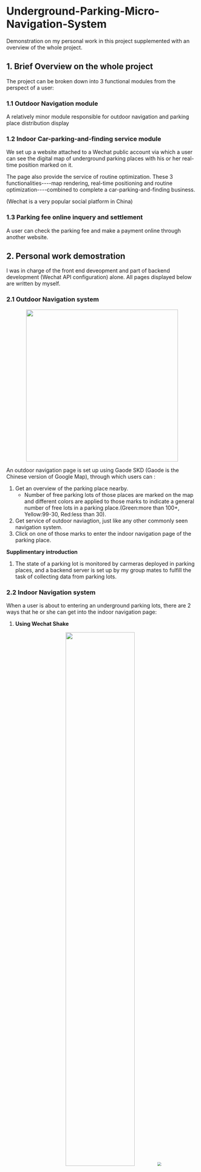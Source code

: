 # Underground-Parking-Micro-Navigation-System
Demonstration on my personal work in this project supplemented with an overview of the whole project.

## 1. Brief Overview on the whole project
The project can be broken down into 3 functional modules from the perspect of a user:

### 1.1 Outdoor Navigation module
A relatively minor module responsible for outdoor navigation and parking place distribution display

### 1.2 Indoor Car-parking-and-finding service module 
We set up a website attached to a Wechat public account via which a user can see the digital map of underground parking places with his or her real-time position marked on it. 

The page also provide the service of routine optimization. These 3 functionalities----map rendering, real-time positioning and routine optimization----combined to complete a car-parking-and-finding business. 

(Wechat is a very popular social platform in China)

### 1.3 Parking fee online inquery and settlement
A user can check the parking fee and make a payment online through another website.


## 2. Personal work demostration
I was in charge of the front end deveopment and part of backend development (Wechat API configuration) alone. All pages displayed below are written by myself.

### 2.1 Outdoor Navigation system
<div align="center"><img src="./media/outdoor.gif" height="400"/></div>

An outdoor navigation page is set up using Gaode SKD (Gaode is the Chinese version of Google Map), through which users can :

1. Get an overview of the parking place nearby.
    - Number of free parking lots of those places are marked on the map and different colors are applied to those marks to indicate a general number of free lots in a parking place.(Green:more than 100+, Yellow:99-30, Red:less than 30). 
2. Get service of outdoor naviagtion, just like any other commonly seen navigation system.
3. Click on one of those marks to enter the indoor navigation page of the parking place.

__Supplimentary introduction__
1. The state of a parking lot is monitored by carmeras deployed in parking places, and a backend server is set up by my group mates to fulfill the task of collecting data from parking lots. 

### 2.2 Indoor Navigation system
When a user is about to entering an underground parking lots, there are 2 ways that he or she can get into the indoor navigation page:

1. __Using Wechat Shake__
<div align="center"><img src="./media/wechatShake.gif" width="60%" height="60%/></div>
<div>Wechat provides an API that allow beacons to push specific messages to surrounding users, called WeChat shake. A user can get the link of the page pushed by beacons.</div>
2. __Click on the marks in the outdoor navigation page__
<div align="center"><img src="./media/clickOnMarks.gif" style="zoom:60%"/></div>

#### Indoor Positioning and Routine Optimization demostration
1. __indoor Postioning and Routine Optimization__
<div align="center"><img src="./media/positioning.gif" width="60%" height="60%" /></div>
2. __Routine Optimization__
<div align="center"><img src="./media/routine Optimization.gif" style="zoom:60%"/></div>

Detailed description of my work here :

**Communicating with backend server :** When a user get into the page, I post the numbering of a parking place to server to get all kinds of data I need in the following process.

**Map rendering :** OpenLayers library is used here to render the digital map, including the state of parking lots, the position of a user and the path.

The map is generate by ArcGIS, which my group mate worked on.

**Positioning Algorithm Development :**

    Beacons' Position + RSSI Value ==> Users' Position. 
The page read RSSI of beacons nearby through a Wechat API. 
The position algorithm is developed on my own. The process that I develop the algorithm is that: 

1. First massive raw data of RSSI along with the real distance is collected and a classic positioning model is implimented with parameters carefully tuned .
2. Then a linear piecewise function is used to approximate that model in order to reduce the calculation complexity.

The position calculation is completed at the front end.

**Routine Optimization :**

Dijkstra algorithm is implemented here to get the optimal path from the starting point to the destination.

An adjeacent matrix concatenation algorithm is devised by me to deal with 
cross floor routine optimization problem.
        
- How does an adjeacent matrix associated with a map?
    - In practise aside from map layers like parking lots layer, routine layer there is a special layer called circle layer, where many dots are placed along the asile to form a graph. The adjecent matrix can be generated by ArcGIS using some toolbox. 
    - Every parking lot can be linked to the closest dot using a specific API in OpenLayers. 

The routine optimization task is completed at the frontend as well, instead of the backend.

**WeChat API Configuration :**

I setup a simple backend server to deal with issues of Wechat and storing my frontend files at the initial phase of the project . Those APIs are responsible for Wechat public account, communication between beacons and the web page, and online payment that allows user to settle their parking fee online.

The programming language here is PHP.

**Beacon Configuration and installment :**


### 2.3 Online parking fee inquery and Settlement

<div align="center"><img src="./media/onlinefee.gif" style="zoom:60%"/></div>

__User-friendly Interface Design__
The License plate number in China involves 2 part : Name of province + 5 digits of numbers and letters. The former are characters hard to input since rarely do we use them in daily life. So I designed a user-friendly interface for user to input their license plate number with special keyboard includes all characters for those province and it will automatically switches to a normal keyboard at blocks intended to input the number and the letter.

The buttum on the right is to adjust digits of the plate number for new energy vehicles since they have 6 digits of numbers+letters.
